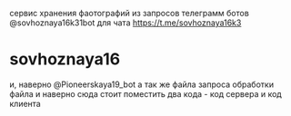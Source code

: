 сервис хранения фаотографий из запросов телеграмм ботов 
@sovhoznaya16k31bot для чата
https://t.me/sovhoznaya16k3
# sovhoznaya16  
и, наверно @Pioneerskaya19_bot
а так же файла запроса обработки файла
и наверно сюда стоит поместить два кода - код сервера и код клиента
